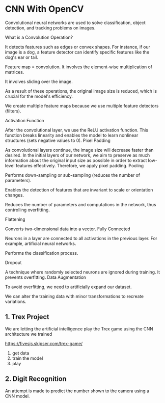 # CNN With OpenCV

Convolutional neural networks are used to solve classification, object detection, and tracking problems on images.

What is a Convolution Operation?

It detects features such as edges or convex shapes. For instance, if our image is a dog, a feature detector can identify specific features like the dog's ear or tail.

Feature map = convolution. It involves the element-wise multiplication of matrices.

It involves sliding over the image.

As a result of these operations, the original image size is reduced, which is crucial for the model's efficiency.

We create multiple feature maps because we use multiple feature detectors (filters).

Activation Function

After the convolutional layer, we use the ReLU activation function. This function breaks linearity and enables the model to learn nonlinear structures (sets negative values to 0).
Pixel Padding

As convolutional layers continue, the image size will decrease faster than desired. In the initial layers of our network, we aim to preserve as much information about the original input size as possible in order to extract low-level features effectively. Therefore, we apply pixel padding.
Pooling

Performs down-sampling or sub-sampling (reduces the number of parameters).

Enables the detection of features that are invariant to scale or orientation changes.

Reduces the number of parameters and computations in the network, thus controlling overfitting.

Flattening

Converts two-dimensional data into a vector.
Fully Connected

Neurons in a layer are connected to all activations in the previous layer. For example, artificial neural networks.

Performs the classification process.

Dropout

A technique where randomly selected neurons are ignored during training. It prevents overfitting.
Data Augmentation

To avoid overfitting, we need to artificially expand our dataset.

We can alter the training data with minor transformations to recreate variations.

## 1. Trex Project

We are letting the artificial intelligence play the Trex game using the CNN architecture we trained

https://fivesjs.skipser.com/trex-game/

1. get data
2. train the model
3. play

## 2. Digit Recognition

An attempt is made to predict the number shown to the camera using a CNN model.
